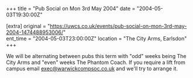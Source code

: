 +++
title = "Pub Social on Mon 3rd May 2004"
date = "2004-05-03T19:30:00Z"

[extra]
original = "https://uwcs.co.uk/events/pub-social-on-mon-3rd-may-2004-1474488953006/"    
ent_time = "2004-05-03T23:00:00Z"
location = "The City Arms, Earlsdon"
+++

We will be alternating between pubs this term with "odd" weeks being The City Arms and "even" weeks The Phantom Coach. If you require a lift from campus email exec@warwickcompsoc.co.uk and we'll try to arrange it.

